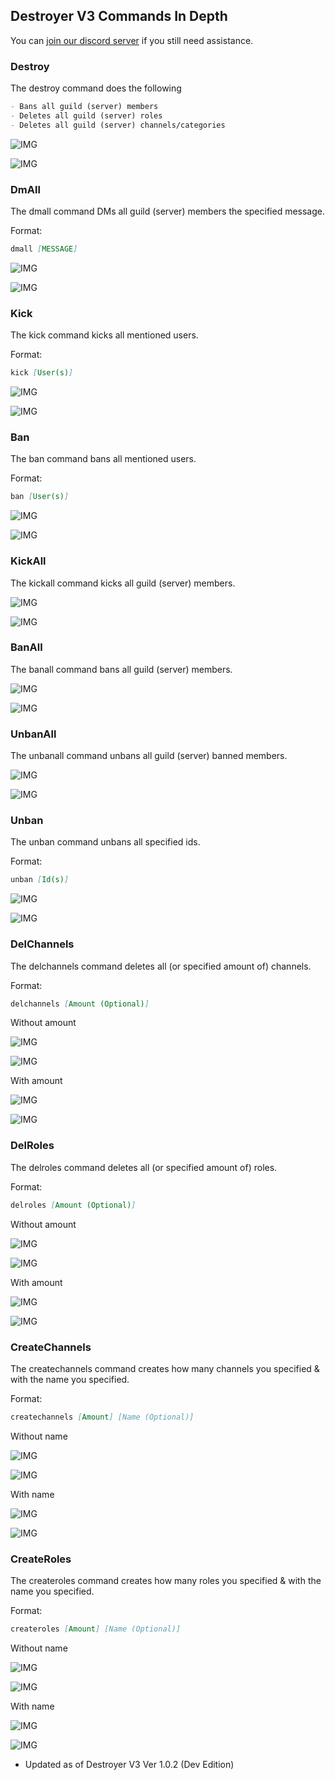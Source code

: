 ## Destroyer V3 Commands In Depth

You can [join our discord server](https://discord.gg/f5zAhbT) if you still need assistance.

### Destroy

The destroy command does the following

```markdown
- Bans all guild (server) members
- Deletes all guild (server) roles
- Deletes all guild (server) channels/categories
```

![IMG](https://i.imgur.com/tVM8M15.png)

![IMG](https://i.imgur.com/QbJHqWT.png)

### DmAll

The dmall command DMs all guild (server) members the specified message.

Format:
```markdown
dmall [MESSAGE]
```

![IMG](https://i.imgur.com/ZN7w6TA.png)

![IMG](https://i.imgur.com/hQPle1d.png)

### Kick

The kick command kicks all mentioned users.

Format:
```markdown
kick [User(s)]
```

![IMG](https://i.imgur.com/Lw3QcSw.png)

![IMG](https://i.imgur.com/Vk6rHog.png)

### Ban

The ban command bans all mentioned users.

Format:
```markdown
ban [User(s)]
```

![IMG](https://i.imgur.com/yOt2SfT.png)

![IMG](https://i.imgur.com/IcOttfH.png)

### KickAll

The kickall command kicks all guild (server) members.

![IMG](https://i.imgur.com/ztM8TpL.png)

![IMG](https://i.imgur.com/gR7F59L.png)

### BanAll

The banall command bans all guild (server) members.

![IMG](https://i.imgur.com/CvZv5io.png)

![IMG](https://i.imgur.com/JMYgnQT.png)

### UnbanAll

The unbanall command unbans all guild (server) banned members.

![IMG](https://i.imgur.com/TgQ28Hr.png)

![IMG](https://i.imgur.com/Qn34uFG.png)

### Unban

The unban command unbans all specified ids.

Format:
```markdown
unban [Id(s)]
```

![IMG](https://i.imgur.com/0TApSZW.png)

![IMG](https://i.imgur.com/uo5Lw41.png)

### DelChannels

The delchannels command deletes all (or specified amount of) channels.

Format:
```markdown
delchannels [Amount (Optional)]
```

Without amount

![IMG](https://i.imgur.com/UAnboiT.png)

![IMG](https://i.imgur.com/rqAy7yo.png)

With amount

![IMG](https://i.imgur.com/BtBZtRC.png)

![IMG](https://i.imgur.com/NXJdF13.png)

### DelRoles

The delroles command deletes all (or specified amount of) roles.

Format:
```markdown
delroles [Amount (Optional)]
```

Without amount

![IMG](https://i.imgur.com/dRVR8JS.png)

![IMG](https://i.imgur.com/FHLXB3R.png)

With amount

![IMG](https://i.imgur.com/SbGWXF2.png)

![IMG](https://i.imgur.com/MOOAT6Q.png)

### CreateChannels

The createchannels command creates how many channels you specified & with the name you specified.

Format:
```markdown
createchannels [Amount] [Name (Optional)]
```

Without name

![IMG](https://i.imgur.com/eDeqfH8.png)

![IMG](https://i.imgur.com/C76PCXK.png)

With name

![IMG](https://i.imgur.com/YvklM8G.png)

![IMG](https://i.imgur.com/z4LHF4h.png)


### CreateRoles

The createroles command creates how many roles you specified & with the name you specified.

Format:
```markdown
createroles [Amount] [Name (Optional)]
```

Without name

![IMG](https://i.imgur.com/DsZXfGR.png)

![IMG](https://i.imgur.com/7Ko0GhW.png)

With name

![IMG](https://i.imgur.com/DTEApT8.png)

![IMG](https://i.imgur.com/IXHOgHY.png)

- Updated as of Destroyer V3 Ver 1.0.2 (Dev Edition)
